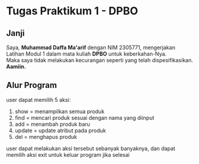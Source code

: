 # Tugas Praktikum 1 - DPBO

## **Janji**
Saya, **Muhammad Daffa Ma'arif** dengan NIM 2305771, mengerjakan Latihan Modul 1 dalam mata kuliah **DPBO** untuk keberkahan-Nya.  
Maka saya tidak melakukan kecurangan seperti yang telah dispesifikasikan. **Aamiin.**  

## **Alur Program**
user dapat memilih 5 aksi:
1. show = menampilkan semua produk
2. find = mencari produk sesuai dengan nama yang diinput
3. add = menambah produk baru
4. update = update atribut pada produk
5. del = menghapus produk

user dapat melakukan aksi tersebut sebanyak banyaknya, dan dapat memilih aksi exit untuk keluar program jika selesai
